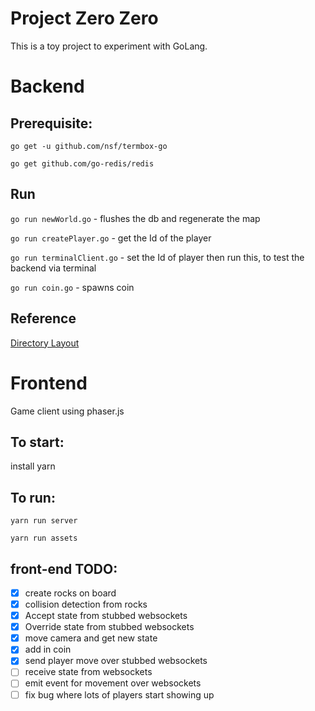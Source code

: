 # Project Zero Zero

This is a toy project to experiment with GoLang.

# Backend

## Prerequisite:
`go get -u github.com/nsf/termbox-go`

`go get github.com/go-redis/redis`


## Run
`go run newWorld.go` - flushes the db and regenerate the map

`go run createPlayer.go` - get the Id of the player

`go run terminalClient.go` - set the Id of player then run this, to test the backend via terminal

`go run coin.go` - spawns coin

## Reference
[Directory Layout](https://github.com/golang-standards/project-layout/blob/master/README.md)

# Frontend

Game client using phaser.js

## To start:
install yarn


## To run:
`yarn run server`

`yarn run assets`

## front-end TODO:
- [x] create rocks on board
- [x] collision detection from rocks
- [x] Accept state from stubbed websockets
- [x] Override state from stubbed websockets 
- [x] move camera and get new state
- [x] add in coin
- [x] send player move over stubbed websockets
- [ ] receive state from websockets
- [ ] emit event for movement over websockets
- [ ] fix bug where lots of players start showing up
